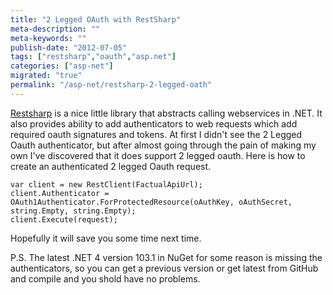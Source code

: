 ```yaml
---
title: "2 Legged OAuth with RestSharp"
meta-description: ""
meta-keywords: ""
publish-date: "2012-07-05"
tags: ["restsharp","oauth","asp.net"]
categories: ["asp-net"]
migrated: "true"
permalink: "/asp-net/restsharp-2-legged-oath"
---
```

[Restsharp][1] is a nice little library that abstracts calling webservices in .NET. It also provides ability to add authenticators to web requests which add required oauth signatures and tokens. At first I didn't see the 2 Legged Oauth authenticator, but after almost going through the pain of making my own I've discovered that it does support 2 legged oauth. Here is how to create an authenticated 2 legged Oauth request.

    var client = new RestClient(FactualApiUrl);
    client.Authenticator = OAuth1Authenticator.ForProtectedResource(oAuthKey, oAuthSecret, string.Empty, string.Empty);
    client.Execute(request);

Hopefully it will save you some time next time.

P.S. The latest .NET 4 version 103.1 in NuGet for some reason is missing the authenticators, so you can get a previous version or get latest from GitHub and compile and you shold have no problems.

  [1]: https://github.com/restsharp/